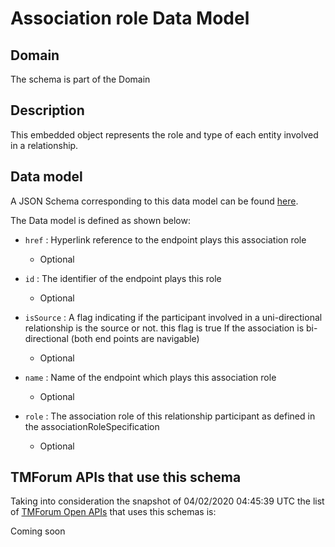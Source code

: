 # Association role Data Model

## Domain

The  schema is part of the  Domain

## Description

This embedded object represents the role and type of each entity involved in a relationship.

## Data model

A JSON Schema corresponding to this data model can be found
[here](https://github.com/tmforum-rand/schemas/blob/candidates/Common/AssociationRole.schema.json).

The Data model is defined as shown below:
- `href` : Hyperlink reference to the endpoint plays this association role

  - Optional

- `id` : The identifier of the endpoint plays this role

  - Optional

- `isSource` : A flag indicating if the participant involved in a uni-directional relationship is the source or not. this flag is true If the association is bi-directional (both end points are navigable)

  - Optional

- `name` : Name of the endpoint which plays this association role

  - Optional

- `role` : The association role of this relationship participant as defined in the associationRoleSpecification

  - Optional





## TMForum APIs that use this schema

Taking into consideration the snapshot of 04/02/2020 04:45:39 UTC the list of [TMForum Open APIs](https://www.tmforum.org/open-apis/) that uses this schemas is:

Coming soon